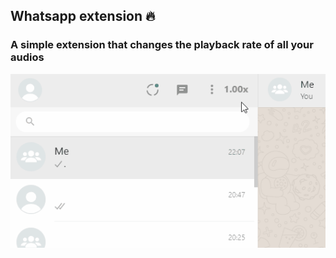 ## Whatsapp extension 🔥
>

### A simple extension that changes the playback rate of all your audios

![Whatsapp extension](whatsappextension.gif)